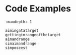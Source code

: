 # Code Examples

```{toctree}
:maxdepth: 1

aimingatatarget
gettinginrangeofthetarget
aimandrange
simaimandrange
simposeest
```
